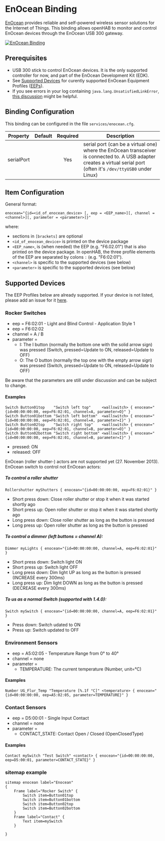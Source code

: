 # EnOcean Binding

[EnOcean](https://www.enocean.com/en/) provides reliable and self-powered wireless sensor solutions for the Internet of Things.  This binding allows openHAB to monitor and control EnOcean devices through the EnOcean USB 300 gateway.

[![EnOcean Binding](http://img.youtube.com/vi/GpERJflmJKQ/0.jpg)](http://www.youtube.com/watch?v=GpERJflmJKQ) 

## Prerequisites

* USB 300 stick to control EnOcean devices. It is the only supported controller for now, and part of the EnOcean Development Kit (EDK).
* See [Supported Devices](#supported-devices) for curently supported EnOcean Equipment Profiles ([EEPs](http://www.enocean-alliance.org/eep/)).
* If you see errors in your log containing `java.lang.UnsatisfiedLinkError`, [this discussion](https://groups.google.com/forum/#!topic/openhab/SVcstuqC8H8) might be helpful.

## Binding Configuration

This binding can be configured in the file `services/enocean.cfg`.

| Property | Default | Required | Description |
|----------|---------|:--------:|-------------|
| serialPort |       |   Yes    | serial port (can be a virtual one) where the EnOcean transceiver is connected to. A USB adapter creates a virtual serial port (often it's `/dev/ttyUSB0` under Linux) |

## Item Configuration

General format:

```
enocean="{id=<id_of_enocean_device> [, eep = <EEP_name>][, channel = <channel>][, parameter = <parameter>]}"
```

where:

* sections in `[brackets]` are optional
* `<id_of_enocean_device>` is printed on the device package
* `<EEP_name>`, is (when needed) the EEP (e.g. "F6.02.01") that is also printed on the device package.  In openHAB, the three profile elements of the EEP are separated by colons `:` (e.g. "F6:02:01").
* `<channel>` is specific to the supported devices (see below)
* `<parameter>` is specific to the supported devices (see below)

## Supported Devices

The EEP Profiles below are already supported. If your device is not listed, please add an issue for it [here](https://github.com/openhab/openhab1-addons/issues).

### Rocker Switches

- eep = F6:02:01 - Light and Blind Control - Application Style 1
- eep = F6:02:02
- channel = A / B
- parameter =
    - I: The I button (normally the bottom one with the solid arrow sign) was pressed (Switch, pressed=Update to ON, released=Update to OFF)
    - O: The O button (normally the top one with the empty arrow sign) was pressed (Switch, pressed=Update to ON, released=Update to OFF)

Be aware that the parameters are still under discussion and can be subject to change.

#### Examples

```
Switch Button01top    "Switch left top"     <wallswitch> { enocean="{id=00:00:00:00, eep=F6:02:01, channel=A, parameter=O}" }
Switch Button01bottom "Switch left bottom"  <wallswitch> { enocean="{id=00:00:00:00, eep=F6:02:01, channel=A, parameter=I}" }
Switch Button02top    "Switch right top"    <wallswitch> { enocean="{id=00:00:00:00, eep=F6:02:01, channel=B, parameter=O}" }
Switch Button02bottom "Switch right bottom" <wallswitch> { enocean="{id=00:00:00:00, eep=F6:02:01, channel=B, parameter=I}" }

```

- pressed: ON
- released: OFF

EnOcean (roller shutter-) actors are not supported yet (27. November 2013). EnOcean switch to control not EnOcean actors:

##### To control a roller shutter

```
Rollershutter myShutters { enocean="{id=00:00:00:00, eep=F6:02:01}" }
```

- Short press down: Close roller shutter or stop it when it was started shortly ago
- Short press up: Open roller shutter or stop it when it was started shortly ago
- Long press down: Close roller shutter as long as the button is pressed
- Long press up: Open roller shutter as long as the button is pressed

##### To control a dimmer (left buttons = channel A):

```
Dimmer myLights { enocean="{id=00:00:00:00, channel=A, eep=F6:02:01}" }
```

- Short press down: Switch light ON
- Short press up: Switch light OFF
- Long press down: Dim light UP as long as the button is pressed (INCREASE every 300ms)
- Long press up: Dim light DOWN as long as the button is pressed (DECREASE every 300ms)

##### To us as a normal Switch (supported with 1.4.0):

```
Switch mySwitch { enocean="{id=00:00:00:00, channel=A, eep=F6:02:01}" }
```

- Press down: Switch udated to ON
- Press up: Switch updated to OFF

### Environment Sensors

- eep = A5:02:05 - Temperature Range from 0° to 40°
- channel = none
- parameter =
    - TEMPERATURE: The current temperature (Number, unit=°C)

#### Examples

```
Number UG_Flur_Temp "Temperature [%.1f °C]" <temperature> { enocean="{id=00:00:00:00, eep=A5:02:05, parameter=TEMPERATURE}" }
```

### Contact Sensors

- eep = D5:00:01 - Single Input Contact
- channel = none
- parameter =
    - CONTACT_STATE: Contact Open / Closed (OpenClosedType)

#### Examples


```
Contact mySwitch "Test Switch" <contact> { enocean="{id=00:00:00:00, eep=D5:00:01, parameter=CONTACT_STATE}" }
```

### sitemap example

```
sitemap enocean label="Enocean"
{
    Frame label="Rocker Switch" {
        Switch item=Button01top
        Switch item=Button01bottom
        Switch item=Button02top
        Switch item=Button02bottom
    }
    Frame label="Contact" {
        Text item=mySwitch
    }

}
```
